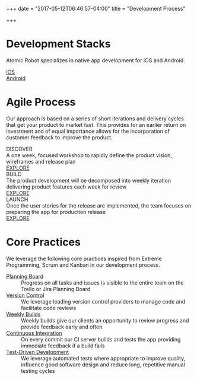 +++
date = "2017-05-12T06:46:57-04:00"
title = "Development Process"

+++

# Development Stacks

Atomic Robot specializes in native app development for iOS and Android.

<dl>
  <dt><a href="/development/ios/">iOS</a></dt>
  <dd></dd>

  <dt><a href="/development/android/">Android</a></dt>
  <dd></dd>

</dl>

# Agile Process

Our approach is based on a series of short iterations and delivery cycles that get your product to market fast. This provides for an earlier return on investment and of equal importance allows for the incorporation of customer feedback to improve the product.

<div class="row">
    <div class="col-md-4 col-sm-6">
        <div class="c-content-step-1 c-opt-1">
            <div class="c-icon">
                <span class="c-hr c-hr-first">
            <span class="c-content-line-icon c-icon-14 c-theme"></span>
                </span>
            </div>
            <div class="c-title c-font-20 c-font-bold c-font-uppercase">DISCOVER</div>
            <div class="c-font-17">A one week, focused workshop to rapidly define the product vision, wireframes and release plan</div>
            <a href="/development/process/discover/" class="btn btn-sm c-theme-btn c-btn-uppercase c-btn-bold c-btn-border-1x c-btn-square">EXPLORE</a>
        </div>
    </div>
    <div class="col-md-4 col-sm-6">
        <div class="c-content-step-1 c-opt-1">
            <div class="c-icon">
                <span class="c-hr">
            <span class="c-content-line-icon c-icon-21 c-theme"></span>
                </span>
            </div>
            <div class="c-title c-font-20 c-font-bold c-font-uppercase">BUILD</div>
            <div class="c-font-17">The product development will be decomposed into weekly iteration delivering product features each week for review</div>
            <a href="/development/process/build/" class="btn btn-sm c-theme-btn c-btn-uppercase c-btn-bold c-btn-border-1x c-btn-square">EXPLORE</a>
        </div>
    </div>
    <div class="col-md-4 col-sm-12">
        <div class="c-content-step-1 c-opt-1">
            <div class="c-icon">
                <span class="c-hr c-hr-last">
            <span class="c-content-line-icon c-icon-32 c-theme"></span>
                </span>
            </div>
            <div class="c-title c-font-20 c-font-bold c-font-uppercase">LAUNCH</div>
            <div class="c-font-17">Once the user stories for the release are implemented, the team focuses on preparing the app for production release </div>
            <a href="/development/process/launch/" class="btn btn-sm c-theme-btn c-btn-uppercase c-btn-bold c-btn-border-1x c-btn-square">EXPLORE</a>
        </div>
    </div>
</div>

# Core Practices

We leverage the following core practices inspired from Extreme Programming, Scrum and Kanban in our development process.

<dl>
  <dt><a href="/development/practices/planning-board/">Planning Board</a></dt>
  <dd>Progress on all tasks and issues is visible to the entire team on the Trello or Jira Planning Board</dd>

  <dt><a href="/development/practices/version-control/">Version Control</a></dt>
  <dd>We leverage leading version control providers to manage code and facilitate code reviews</dd>

  <dt><a href="/development/practices/weekly-builds/">Weekly Builds</a></dt>
  <dd>Weekly builds give our clients an opportunity to review progress and provide feedback early and often</dd>

  <dt><a href="/development/practices/continuous-integration/">Continuous Integration</a></dt>
  <dd>On every commit our CI server builds and tests the app providing immediate feedback if a build fails</dd>

  <dt><a href="/development/practices/test-driven-development/">Test-Driven Development</a></dt>
  <dd>We leverage automated tests where appropriate to improve quality, influence good software design and reduce long, repetitive manual testing cycles</dd>
</dl>


